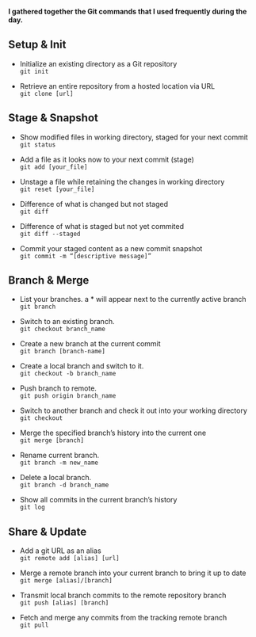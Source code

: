 **I gathered together the Git commands that I used frequently during the day.**

## **Setup & Init**

- Initialize an existing directory as a Git repository\
```git init```

- Retrieve an entire repository from a hosted location via URL\
```git clone [url]```



## **Stage & Snapshot**

- Show modified files in working directory, staged for your next commit\
```git status```

- Add a file as it looks now to your next commit (stage)\
```git add [your_file]```

- Unstage a file while retaining the changes in working directory\
```git reset [your_file]```

- Difference of what is changed but not staged\
```git diff```

- Difference of what is staged but not yet commited\
```git diff --staged```

- Commit your staged content as a new commit snapshot\
```git commit -m “[descriptive message]”```

## **Branch & Merge**

- List your branches. a * will appear next to the currently active branch\
```git branch```

- Switch to an existing branch.\
```git checkout branch_name```

- Create a new branch at the current commit\
```git branch [branch-name]```

- Create a local branch and switch to it.\
```git checkout -b branch_name```

- Push branch to remote.\
```git push origin branch_name```

- Switch to another branch and check it out into your working directory\
```git checkout```

- Merge the specified branch’s history into the current one\
```git merge [branch]```

- Rename current branch.\
```git branch -m new_name```

- Delete a local branch.\
```git branch -d branch_name```

- Show all commits in the current branch’s history\
```git log```


## **Share & Update**

- Add a git URL as an alias\
```git remote add [alias] [url]```

- Merge a remote branch into your current branch to bring it up to date\
```git merge [alias]/[branch]```

- Transmit local branch commits to the remote repository branch\
```git push [alias] [branch]```

- Fetch and merge any commits from the tracking remote branch\
```git pull```



